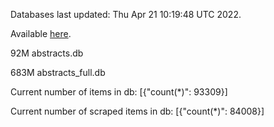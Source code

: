 Databases last updated: Thu Apr 21 10:19:48 UTC 2022. 

Available [here](https://github.com/cbeauhilton/ash-db/releases).


92M	abstracts.db

683M	abstracts_full.db

Current number of items in db:
[{"count(*)": 93309}]

Current number of scraped items in db:
[{"count(*)": 84008}]
